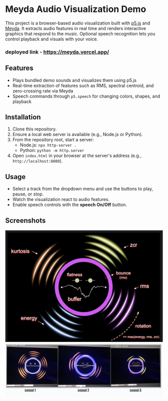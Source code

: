 # Meyda Audio Visualization Demo

This project is a browser-based audio visualization built with [p5.js](https://p5js.org) and [Meyda](https://meyda.js.org/). It extracts audio features in real time and renders interactive graphics that respond to the music. Optional speech recognition lets you control playback and visuals with your voice.
### deployed link - https://meyda.vercel.app/

## Features
- Plays bundled demo sounds and visualizes them using p5.js
- Real-time extraction of features such as RMS, spectral centroid, and zero-crossing rate via Meyda
- Speech commands through `p5.speech` for changing colors, shapes, and playback

## Installation
1. Clone this repository.
2. Ensure a local web server is available (e.g., Node.js or Python).
3. From the repository root, start a server:
   - Node.js: `npx http-server .`
   - Python: `python -m http.server`
4. Open `index.html` in your browser at the server's address (e.g., `http://localhost:8080`).

## Usage
- Select a track from the dropdown menu and use the buttons to play, pause, or stop.
- Watch the visualization react to audio features.
- Enable speech controls with the **speech On/Off** button.

## Screenshots

<img src="screenshots/ss01.png" width="600"/>
<img src="screenshots/ss02.png">
